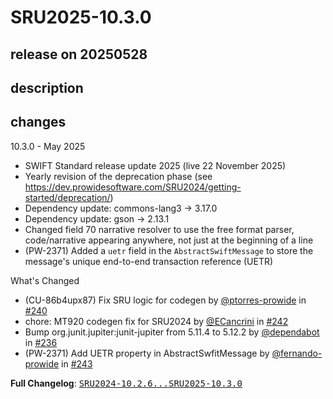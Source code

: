# SRU2025-10.3.0

## release on 20250528
## description
## changes
10.3.0 - May 2025

* SWIFT Standard release update 2025 (live 22 November 2025)
* Yearly revision of the deprecation phase (see <a href="https://dev.prowidesoftware.com/SRU2024/getting-started/deprecation/" rel="nofollow">https://dev.prowidesoftware.com/SRU2024/getting-started/deprecation/</a>)
* Dependency update: commons-lang3 -> 3.17.0
* Dependency update: gson -> 2.13.1
* Changed field 70 narrative resolver to use the free format parser, code/narrative appearing anywhere, not just at the beginning of a line
* (PW-2371) Added a <code>uetr</code> field in the <code>AbstractSwiftMessage</code> to store the message's unique end-to-end transaction reference (UETR)

What's Changed

* (CU-86b4upx87) Fix SRU logic for codegen by <a class="user-mention notranslate" data-hovercard-type="user" data-hovercard-url="/users/ptorres-prowide/hovercard" data-octo-click="hovercard-link-click" data-octo-dimensions="link_type:self" href="https://github.com/ptorres-prowide">@ptorres-prowide</a> in <a class="issue-link js-issue-link" data-error-text="Failed to load title" data-id="3036560512" data-permission-text="Title is private" data-url="https://github.com/prowide/prowide-core/issues/240" data-hovercard-type="pull_request" data-hovercard-url="/prowide/prowide-core/pull/240/hovercard" href="https://github.com/prowide/prowide-core/pull/240">#240</a>
* chore: MT920 codegen fix for SRU2024 by <a class="user-mention notranslate" data-hovercard-type="user" data-hovercard-url="/users/ECancrini/hovercard" data-octo-click="hovercard-link-click" data-octo-dimensions="link_type:self" href="https://github.com/ECancrini">@ECancrini</a> in <a class="issue-link js-issue-link" data-error-text="Failed to load title" data-id="3053010357" data-permission-text="Title is private" data-url="https://github.com/prowide/prowide-core/issues/242" data-hovercard-type="pull_request" data-hovercard-url="/prowide/prowide-core/pull/242/hovercard" href="https://github.com/prowide/prowide-core/pull/242">#242</a>
* Bump org.junit.jupiter:junit-jupiter from 5.11.4 to 5.12.2 by <a class="user-mention notranslate" data-hovercard-type="organization" data-hovercard-url="/orgs/dependabot/hovercard" data-octo-click="hovercard-link-click" data-octo-dimensions="link_type:self" href="https://github.com/dependabot">@dependabot</a> in <a class="issue-link js-issue-link" data-error-text="Failed to load title" data-id="2992186622" data-permission-text="Title is private" data-url="https://github.com/prowide/prowide-core/issues/236" data-hovercard-type="pull_request" data-hovercard-url="/prowide/prowide-core/pull/236/hovercard" href="https://github.com/prowide/prowide-core/pull/236">#236</a>
* (PW-2371) Add UETR property in AbstractSwfitMessage by <a class="user-mention notranslate" data-hovercard-type="user" data-hovercard-url="/users/fernando-prowide/hovercard" data-octo-click="hovercard-link-click" data-octo-dimensions="link_type:self" href="https://github.com/fernando-prowide">@fernando-prowide</a> in <a class="issue-link js-issue-link" data-error-text="Failed to load title" data-id="3093265891" data-permission-text="Title is private" data-url="https://github.com/prowide/prowide-core/issues/243" data-hovercard-type="pull_request" data-hovercard-url="/prowide/prowide-core/pull/243/hovercard" href="https://github.com/prowide/prowide-core/pull/243">#243</a>

<strong>Full Changelog</strong>: <a class="commit-link" href="https://github.com/prowide/prowide-core/compare/SRU2024-10.2.6...SRU2025-10.3.0"><tt>SRU2024-10.2.6...SRU2025-10.3.0</tt></a>

